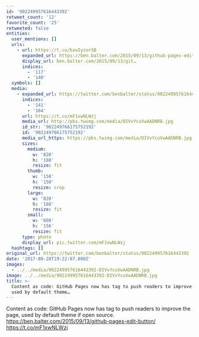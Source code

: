 ```yaml
---
id: '902249957616443392'
retweet_count: '12'
favorite_count: '25'
retweeted: false
entities:
  user_mentions: []
  urls:
    - url: https://t.co/bzwIyzorSB
      expanded_url: https://ben.balter.com/2015/09/13/github-pages-edit-button/
      display_url: ben.balter.com/2015/09/13/git…
      indices:
        - '117'
        - '140'
  symbols: []
  media:
    - expanded_url: https://twitter.com/benbalter/status/902249957616443392/photo/1
      indices:
        - '141'
        - '164'
      url: https://t.co/mF1xwNLWzj
      media_url: http://pbs.twimg.com/media/DIVvYcuVwAADNRB.jpg
      id_str: '902249766175752192'
      id: '902249766175752192'
      media_url_https: https://pbs.twimg.com/media/DIVvYcuVwAADNRB.jpg
      sizes:
        medium:
          w: '820'
          h: '188'
          resize: fit
        thumb:
          w: '150'
          h: '150'
          resize: crop
        large:
          w: '820'
          h: '188'
          resize: fit
        small:
          w: '680'
          h: '156'
          resize: fit
      type: photo
      display_url: pic.twitter.com/mF1xwNLWzj
  hashtags: []
original_url: https://twitter.com/benbalter/status/902249957616443392
date: '2017-08-28T19:22:07.000Z'
images:
  - ../../media/902249957616443392-DIVvYcuVwAADNRB.jpg
image: ../../media/902249957616443392-DIVvYcuVwAADNRB.jpg
title: >-
  Content as code: GitHub Pages now has tag to push readers to improve the page,
  used by default theme…
---
```


Content as code: GitHub Pages now has tag to push readers to improve the page, used by default theme if open source. https://ben.balter.com/2015/09/13/github-pages-edit-button/ https://t.co/mF1xwNLWzj